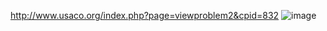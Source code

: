 http://www.usaco.org/index.php?page=viewproblem2&cpid=832
![image](https://github.com/froge159/usaco_training/assets/87875402/e38f4274-a77c-4f7b-a64d-aefd0a9129e1)

